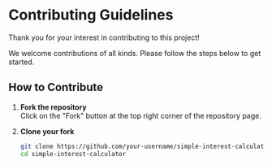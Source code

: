 # Contributing Guidelines

Thank you for your interest in contributing to this project!

We welcome contributions of all kinds. Please follow the steps below to get started.

## How to Contribute

1. **Fork the repository**  
   Click on the "Fork" button at the top right corner of the repository page.

2. **Clone your fork**  
   ```bash
   git clone https://github.com/your-username/simple-interest-calculator.git
   cd simple-interest-calculator
